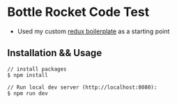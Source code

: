 # Bottle Rocket Code Test

- Used my custom [redux boilerplate](https://github.com/rgualberto/redux-bp) as a starting point

## Installation && Usage

```shell
// install packages
$ npm install

// Run local dev server (http://localhost:8080):
$ npm run dev
```

